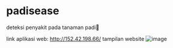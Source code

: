 # padisease
deteksi penyakit pada tanaman padi🌾

link aplikasi web: http://152.42.198.66/
tampilan website
![image](https://github.com/entsanerga/padisease/assets/101909253/bc4a31a9-e6ad-40a8-8246-ac7c8f6b69f3)
